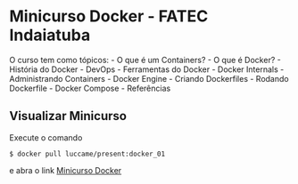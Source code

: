 # Minicurso Docker - FATEC Indaiatuba

O curso tem como tópicos: 
    - O que é um Containers?
    - O que é Docker?
    - História do Docker 
    - DevOps
    - Ferramentas do Docker
    - Docker Internals
    - Administrando Containers - Docker Engine
    - Criando Dockerfiles
    - Rodando Dockerfile
    - Docker Compose
    - Referências

## Visualizar Minicurso

Execute o comando

```
$ docker pull luccame/present:docker_01
```

e abra o link [Minicurso Docker](http://localhost:3999)
